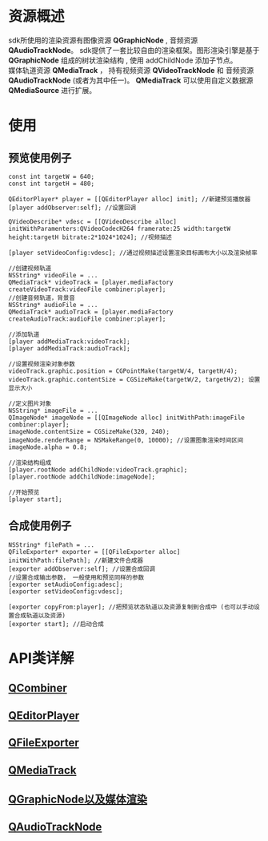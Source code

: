# **资源概述**
sdk所使用的渲染资源有图像资源 **QGraphicNode** , 音频资源 **QAudioTrackNode**。
sdk提供了一套比较自由的渲染框架。图形渲染引擎是基于 **QGraphicNode** 组成的树状渲染结构 , 使用 addChildNode 添加子节点。  
媒体轨道资源 **QMediaTrack** ， 持有视频资源 **QVideoTrackNode** 和 音频资源 **QAudioTrackNode** (或者为其中任一)。
**QMediaTrack** 可以使用自定义数据源 **QMediaSource** 进行扩展。

# **使用**

## **预览使用例子**
```objc
const int targetW = 640;
const int targetH = 480;
    
QEditorPlayer* player = [[QEditorPlayer alloc] init]; //新建预览播放器
[player addObserver:self]; //设置回调

QVideoDescribe* vdesc = [[QVideoDescribe alloc] initWithParamenters:QVideoCodecH264 framerate:25 width:targetW height:targetH bitrate:2*1024*1024]; //视频描述

[player setVideoConfig:vdesc]; //通过视频描述设置渲染目标画布大小以及渲染帧率

//创建视频轨道
NSString* videoFile = ...
QMediaTrack* videoTrack = [player.mediaFactory createVideoTrack:videoFile combiner:player];
//创建音频轨道，背景音
NSString* audioFile = ...
QMediaTrack* audioTrack = [player.mediaFactory createAudioTrack:audioFile combiner:player];

//添加轨道
[player addMediaTrack:videoTrack];
[player addMediaTrack:audioTrack];

//设置视频渲染对象参数
videoTrack.graphic.position = CGPointMake(targetW/4, targetH/4); 
videoTrack.graphic.contentSize = CGSizeMake(targetW/2, targetH/2); 设置显示大小

//定义图片对象
NSString* imageFile = ...
QImageNode* imageNode = [[QImageNode alloc] initWithPath:imageFile combiner:player];
imageNode.contentSize = CGSizeMake(320, 240);
imageNode.renderRange = NSMakeRange(0, 10000); //设置图象渲染时间区间
imageNode.alpha = 0.8;

//渲染结构组成
[player.rootNode addChildNode:videoTrack.graphic];
[player.rootNode addChildNode:imageNode];

//开始预览
[player start];
```
## **合成使用例子**
```objc
NSString* filePath = ...
QFileExporter* exporter = [[QFileExporter alloc] initWithPath:filePath]; //新建文件合成器
[exporter addObserver:self]; //设置合成回调
//设置合成输出参数， 一般使用和预览同样的参数
[exporter setAudioConfig:adesc];
[exporter setVideoConfig:vdesc];

[exporter copyFrom:player]; //把预览状态轨道以及资源复制到合成中 (也可以手动设置合成轨道以及资源)
[exporter start]; //启动合成
```
# **API类详解**
## [QCombiner](class_ios/QCombiner_ios.md)
## [QEditorPlayer](class_ios/QEditorPlayer_ios.md)
## [QFileExporter](class_ios/QFileExporter_ios.md)
## [QMediaTrack](class_ios/QMediaTrack_ios.md)
## [QGraphicNode以及媒体渲染](class_ios/QGraphicNode_ios.md)
## [QAudioTrackNode](class_ios/QAudioTrackNode_ios.md)


